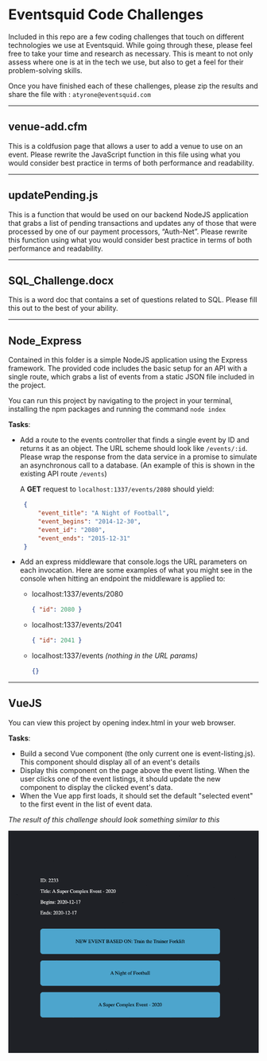 # Eventsquid Code Challenges

Included in this repo are a few coding challenges that touch on different technologies we use at Eventsquid. While going through these, please feel free to take your time and research as necessary. This is meant to not only assess where one is at in the tech we use, but also to get a feel for their problem-solving skills.

Once you have finished each of these challenges, please zip the results and share the file with : `atyrone@eventsquid.com` 

---

## venue-add.cfm
This is a coldfusion page that allows a user to add a venue to use on an event. Please rewrite the JavaScript function in this file using what you would consider best practice in terms of both performance and readability.

---

## updatePending.js
This is a function that would be used on our backend NodeJS application that grabs a list of pending transactions and updates any of those that were processed by one of our payment processors, “Auth-Net”. Please rewrite this function using what you would consider best practice in terms of both performance and readability.


---

## SQL_Challenge.docx

This is a word doc that contains a set of questions related to SQL. Please fill this out to the best of your ability.

---

## Node_Express

Contained in this folder is a simple NodeJS application using the Express framework. The provided code includes the basic setup for an API with a single route, which grabs a list of events from a static JSON file included in the project.

You can run this project by navigating to the project in your terminal, installing the npm packages and running the command `node index`

__Tasks__:

- Add a route to the events controller that finds a single event by ID and returns it as an object. The URL scheme should look like `/events/:id`. Please wrap the response from the data service in a promise to simulate an asynchronous call to a database. (An example of this is shown in the existing API route `/events`)
    
   A __GET__ request to `localhost:1337/events/2080` should yield:

   ```json
    {
        "event_title": "A Night of Football",
        "event_begins": "2014-12-30",
        "event_id": "2080",
        "event_ends": "2015-12-31"
    }
   ```
- Add an express middleware that console.logs the URL parameters on each invocation. Here are some examples of what you might see in the console when hitting an endpoint the middleware is applied to:
    - localhost:1337/events/2080 
        ``` json
        { "id": 2080 }
        ```
    - localhost:1337/events/2041
        ```json
        { "id": 2041 }
        ```
    - localhost:1337/events *(nothing in the URL params)*
        ```json
        {}
        ```

---

## VueJS
You can view this project by opening index.html in your web browser.

__Tasks__: 

- Build a second Vue component (the only current one is event-listing.js). This component should display all of an event's details
- Display this component on the page above the event listing. When the user clicks one of the event listings, it should update the new component to display the clicked event's data.
- When the Vue app first loads, it should set the default "selected event" to the first event in the list of event data.

*The result of this challenge should look something similar to this*

![CompletedVueChallenge](/VueJS/result.gif)
